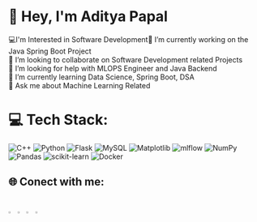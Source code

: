 # 💫 Hey, I'm Aditya Papal
💻I'm Interested in Software Development🔭 I’m currently working on the Java Spring Boot Project <br>👯 I’m looking to collaborate on Software Development related Projects<br>🤝 I’m looking for help with MLOPS Engineer and Java Backend <br>🌱 I’m currently learning Data Science, Spring Boot, DSA <br>💬 Ask me about Machine Learning Related <be>



# 💻 Tech Stack:
![C++](https://img.shields.io/badge/c++-%2300599C.svg?style=plastic&logo=c%2B%2B&logoColor=white) ![Python](https://img.shields.io/badge/python-3670A0?style=plastic&logo=python&logoColor=ffdd54) ![Flask](https://img.shields.io/badge/flask-%23000.svg?style=plastic&logo=flask&logoColor=white) ![MySQL](https://img.shields.io/badge/mysql-%2300000f.svg?style=plastic&logo=mysql&logoColor=white) ![Matplotlib](https://img.shields.io/badge/Matplotlib-%23ffffff.svg?style=plastic&logo=Matplotlib&logoColor=black) ![mlflow](https://img.shields.io/badge/mlflow-%23d9ead3.svg?style=plastic&logo=numpy&logoColor=blue) ![NumPy](https://img.shields.io/badge/numpy-%23013243.svg?style=plastic&logo=numpy&logoColor=white) ![Pandas](https://img.shields.io/badge/pandas-%23150458.svg?style=plastic&logo=pandas&logoColor=white) ![scikit-learn](https://img.shields.io/badge/scikit--learn-%23F7931E.svg?style=plastic&logo=scikit-learn&logoColor=white) ![Docker](https://img.shields.io/badge/docker-%230db7ed.svg?style=plastic&logo=docker&logoColor=white)

## 🌐 Conect with me:
<a href="https://linkedin.com/in/aditya-papal-040963251"><img src="https://github.com/AdityaPapal/AdityaPapal/assets/108569888/12f72d21-76f6-48cf-b081-baa17c26f48b"  width="2.5%" height="2.5%"></a>                <a href="https://x.com/Adityapapal"><img src="https://github.com/AdityaPapal/AdityaPapal/assets/108569888/d3ddf83a-2be7-4431-9199-5c18ecf99b69"  width="2.5%" height="2.5%"></a>                            <a href="https://discord.com/channels/@aditya_papal"><img src="https://github.com/AdityaPapal/AdityaPapal/assets/108569888/d91e4443-9e80-4f06-bcc4-bb5fa660b15b"  width="2.5%" height="2.5%"></a>                           <a href="https://www.reddit.com/user/Aditya___29"><img src="https://github.com/AdityaPapal/AdityaPapal/assets/108569888/5eebc7df-630c-4994-8e51-0736646a4e90"  width="3%" height="3%"></a>
---

<!-- Proudly created with GPRM ( https://gprm.itsvg.in ) -->
